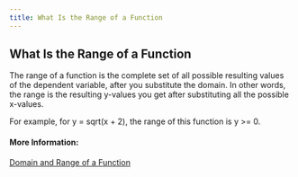 ```yaml
---
title: What Is the Range of a Function
---
```

## What Is the Range of a Function
<!-- The article goes here, in GitHub-flavored Markdown. Feel free to add YouTube videos, images, and CodePen/JSBin embeds  -->

The range of a function is the complete set of all possible resulting values of the dependent variable, after you substitute the domain. In other words, the range is the resulting y-values you get after substituting all the possible x-values.

For example, for <span class='texhtml'>y = sqrt(x + 2)</span>, the range of this function is <span class='texhtml'>y >= 0</span>.

#### More Information:
<!-- Please add any articles you think might be helpful to read before writing the article -->

<a href='https://www.intmath.com/functions-and-graphs/2a-domain-and-range.php' target='_blank' rel='nofollow'>Domain and Range of a Function</a>
